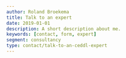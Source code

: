 ```yaml
---
author: Roland Broekema
title: Talk to an expert
date: 2019-01-01
description: A short description about me.
keywords: [contact, form, expert]
segment: consultancy
type: contact/talk-to-an-ceddl-expert
---
```



